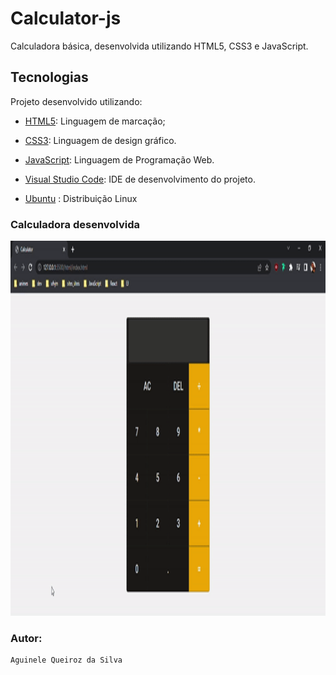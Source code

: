 # Calculator-js
Calculadora básica, desenvolvida utilizando HTML5, CSS3 e JavaScript.

## Tecnologias

Projeto desenvolvido utilizando:

* [HTML5](https://developer.mozilla.org/pt-BR/docs/Web/HTML): Linguagem de marcação;

* [CSS3](https://developer.mozilla.org/pt-BR/docs/Web/CSS): Linguagem de design gráfico.

* [JavaScript](https://developer.mozilla.org/pt-BR/docs/Web/JavaScript): Linguagem de Programação Web.

* [Visual Studio Code](https://code.visualstudio.com/): IDE de desenvolvimento do projeto.

* [Ubuntu](https://ubuntu.com/) : Distribuição Linux

### Calculadora desenvolvida

<p align: "center">
    <img src="assets/gif/ezgif.com-gif-maker.gif" width= "800" height="600" >
</p>

### Autor:
    Aguinele Queiroz da Silva

